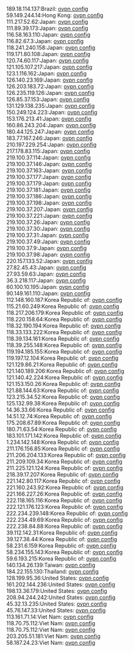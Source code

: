 189.18.114.137:Brazil: [ovpn config](vpn/189_18_114_137.ovpn)  
59.149.244.14:Hong Kong: [ovpn config](vpn/59_149_244_14.ovpn)  
111.217.52.62:Japan: [ovpn config](vpn/111_217_52_62.ovpn)  
111.89.39.173:Japan: [ovpn config](vpn/111_89_39_173.ovpn)  
116.58.163.110:Japan: [ovpn config](vpn/116_58_163_110.ovpn)  
116.82.67.3:Japan: [ovpn config](vpn/116_82_67_3.ovpn)  
118.241.240.158:Japan: [ovpn config](vpn/118_241_240_158.ovpn)  
119.171.80.108:Japan: [ovpn config](vpn/119_171_80_108.ovpn)  
120.74.60.117:Japan: [ovpn config](vpn/120_74_60_117.ovpn)  
121.105.107.217:Japan: [ovpn config](vpn/121_105_107_217.ovpn)  
123.1.116.162:Japan: [ovpn config](vpn/123_1_116_162.ovpn)  
126.140.23.169:Japan: [ovpn config](vpn/126_140_23_169.ovpn)  
126.203.183.72:Japan: [ovpn config](vpn/126_203_183_72.ovpn)  
126.235.119.126:Japan: [ovpn config](vpn/126_235_119_126.ovpn)  
126.85.37.153:Japan: [ovpn config](vpn/126_85_37_153.ovpn)  
131.129.138.235:Japan: [ovpn config](vpn/131_129_138_235.ovpn)  
150.249.124.223:Japan: [ovpn config](vpn/150_249_124_223.ovpn)  
153.176.213.41:Japan: [ovpn config](vpn/153_176_213_41.ovpn)  
160.86.243.204:Japan: [ovpn config](vpn/160_86_243_204.ovpn)  
180.44.125.247:Japan: [ovpn config](vpn/180_44_125_247.ovpn)  
183.77.167.246:Japan: [ovpn config](vpn/183_77_167_246.ovpn)  
210.197.229.254:Japan: [ovpn config](vpn/210_197_229_254.ovpn)  
217.178.83.115:Japan: [ovpn config](vpn/217_178_83_115.ovpn)  
219.100.37.114:Japan: [ovpn config](vpn/219_100_37_114.ovpn)  
219.100.37.146:Japan: [ovpn config](vpn/219_100_37_146.ovpn)  
219.100.37.163:Japan: [ovpn config](vpn/219_100_37_163.ovpn)  
219.100.37.177:Japan: [ovpn config](vpn/219_100_37_177.ovpn)  
219.100.37.179:Japan: [ovpn config](vpn/219_100_37_179.ovpn)  
219.100.37.181:Japan: [ovpn config](vpn/219_100_37_181.ovpn)  
219.100.37.186:Japan: [ovpn config](vpn/219_100_37_186.ovpn)  
219.100.37.198:Japan: [ovpn config](vpn/219_100_37_198.ovpn)  
219.100.37.207:Japan: [ovpn config](vpn/219_100_37_207.ovpn)  
219.100.37.221:Japan: [ovpn config](vpn/219_100_37_221.ovpn)  
219.100.37.26:Japan: [ovpn config](vpn/219_100_37_26.ovpn)  
219.100.37.30:Japan: [ovpn config](vpn/219_100_37_30.ovpn)  
219.100.37.31:Japan: [ovpn config](vpn/219_100_37_31.ovpn)  
219.100.37.49:Japan: [ovpn config](vpn/219_100_37_49.ovpn)  
219.100.37.9:Japan: [ovpn config](vpn/219_100_37_9.ovpn)  
219.100.37.98:Japan: [ovpn config](vpn/219_100_37_98.ovpn)  
220.157.133.52:Japan: [ovpn config](vpn/220_157_133_52.ovpn)  
27.82.45.43:Japan: [ovpn config](vpn/27_82_45_43.ovpn)  
27.93.59.63:Japan: [ovpn config](vpn/27_93_59_63.ovpn)  
36.3.218.117:Japan: [ovpn config](vpn/36_3_218_117.ovpn)  
60.100.10.195:Japan: [ovpn config](vpn/60_100_10_195.ovpn)  
90.149.161.110:Japan: [ovpn config](vpn/90_149_161_110.ovpn)  
112.148.160.187:Korea Republic of: [ovpn config](vpn/112_148_160_187.ovpn)  
115.21.60.249:Korea Republic of: [ovpn config](vpn/115_21_60_249.ovpn)  
118.217.206.179:Korea Republic of: [ovpn config](vpn/118_217_206_179.ovpn)  
118.220.158.64:Korea Republic of: [ovpn config](vpn/118_220_158_64.ovpn)  
118.32.190.194:Korea Republic of: [ovpn config](vpn/118_32_190_194.ovpn)  
118.33.133.222:Korea Republic of: [ovpn config](vpn/118_33_133_222.ovpn)  
118.39.134.161:Korea Republic of: [ovpn config](vpn/118_39_134_161.ovpn)  
118.39.255.148:Korea Republic of: [ovpn config](vpn/118_39_255_148.ovpn)  
119.194.185.155:Korea Republic of: [ovpn config](vpn/119_194_185_155.ovpn)  
119.197.12.104:Korea Republic of: [ovpn config](vpn/119_197_12_104.ovpn)  
121.129.86.21:Korea Republic of: [ovpn config](vpn/121_129_86_21.ovpn)  
121.140.189.206:Korea Republic of: [ovpn config](vpn/121_140_189_206.ovpn)  
121.140.42.224:Korea Republic of: [ovpn config](vpn/121_140_42_224.ovpn)  
121.153.150.26:Korea Republic of: [ovpn config](vpn/121_153_150_26.ovpn)  
121.88.144.63:Korea Republic of: [ovpn config](vpn/121_88_144_63.ovpn)  
123.215.34.52:Korea Republic of: [ovpn config](vpn/123_215_34_52.ovpn)  
125.132.99.38:Korea Republic of: [ovpn config](vpn/125_132_99_38.ovpn)  
14.36.33.66:Korea Republic of: [ovpn config](vpn/14_36_33_66.ovpn)  
14.51.12.74:Korea Republic of: [ovpn config](vpn/14_51_12_74.ovpn)  
175.208.67.89:Korea Republic of: [ovpn config](vpn/175_208_67_89.ovpn)  
180.71.63.54:Korea Republic of: [ovpn config](vpn/180_71_63_54.ovpn)  
183.101.171.142:Korea Republic of: [ovpn config](vpn/183_101_171_142.ovpn)  
1.234.142.148:Korea Republic of: [ovpn config](vpn/1_234_142_148.ovpn)  
211.176.156.85:Korea Republic of: [ovpn config](vpn/211_176_156_85.ovpn)  
211.206.204.133:Korea Republic of: [ovpn config](vpn/211_206_204_133.ovpn)  
211.209.109.34:Korea Republic of: [ovpn config](vpn/211_209_109_34.ovpn)  
211.225.121.124:Korea Republic of: [ovpn config](vpn/211_225_121_124.ovpn)  
218.39.17.207:Korea Republic of: [ovpn config](vpn/218_39_17_207.ovpn)  
221.142.80.117:Korea Republic of: [ovpn config](vpn/221_142_80_117.ovpn)  
221.160.243.92:Korea Republic of: [ovpn config](vpn/221_160_243_92.ovpn)  
221.166.227.26:Korea Republic of: [ovpn config](vpn/221_166_227_26.ovpn)  
222.118.165.116:Korea Republic of: [ovpn config](vpn/222_118_165_116.ovpn)  
222.121.176.123:Korea Republic of: [ovpn config](vpn/222_121_176_123.ovpn)  
222.234.239.148:Korea Republic of: [ovpn config](vpn/222_234_239_148.ovpn)  
222.234.49.69:Korea Republic of: [ovpn config](vpn/222_234_49_69.ovpn)  
222.238.84.88:Korea Republic of: [ovpn config](vpn/222_238_84_88.ovpn)  
39.112.142.31:Korea Republic of: [ovpn config](vpn/39_112_142_31.ovpn)  
39.127.38.44:Korea Republic of: [ovpn config](vpn/39_127_38_44.ovpn)  
58.231.6.159:Korea Republic of: [ovpn config](vpn/58_231_6_159.ovpn)  
58.234.155.143:Korea Republic of: [ovpn config](vpn/58_234_155_143.ovpn)  
59.6.193.215:Korea Republic of: [ovpn config](vpn/59_6_193_215.ovpn)  
140.134.26.139:Taiwan: [ovpn config](vpn/140_134_26_139.ovpn)  
184.22.155.130:Thailand: [ovpn config](vpn/184_22_155_130.ovpn)  
128.199.95.36:United States: [ovpn config](vpn/128_199_95_36.ovpn)  
161.202.144.236:United States: [ovpn config](vpn/161_202_144_236.ovpn)  
198.13.36.179:United States: [ovpn config](vpn/198_13_36_179.ovpn)  
208.94.244.242:United States: [ovpn config](vpn/208_94_244_242.ovpn)  
45.32.13.235:United States: [ovpn config](vpn/45_32_13_235.ovpn)  
45.76.147.33:United States: [ovpn config](vpn/45_76_147_33.ovpn)  
113.161.71.14:Viet Nam: [ovpn config](vpn/113_161_71_14.ovpn)  
118.70.75.112:Viet Nam: [ovpn config](vpn/118_70_75_112.ovpn)  
118.70.75.112:Viet Nam: [ovpn config](vpn/118_70_75_112.ovpn)  
203.205.51.181:Viet Nam: [ovpn config](vpn/203_205_51_181.ovpn)  
58.187.24.23:Viet Nam: [ovpn config](vpn/58_187_24_23.ovpn)  
